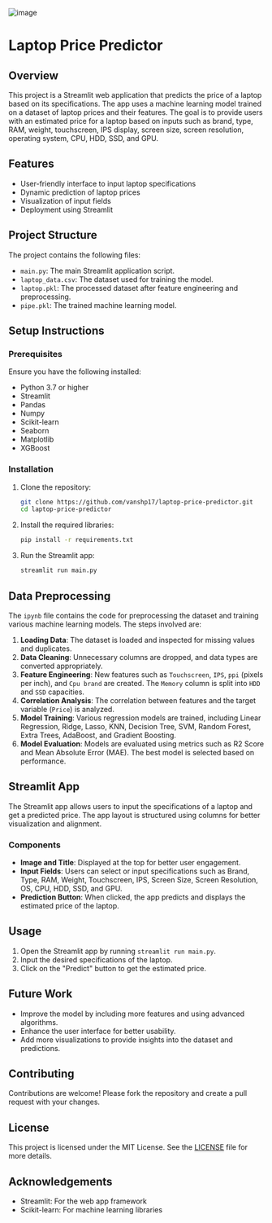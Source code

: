 ![image](https://github.com/user-attachments/assets/884ea448-cdb6-46b8-a113-9ca740f2e87a)

# Laptop Price Predictor

## Overview

This project is a Streamlit web application that predicts the price of a laptop based on its specifications. The app uses a machine learning model trained on a dataset of laptop prices and their features. The goal is to provide users with an estimated price for a laptop based on inputs such as brand, type, RAM, weight, touchscreen, IPS display, screen size, screen resolution, operating system, CPU, HDD, SSD, and GPU.

## Features

- User-friendly interface to input laptop specifications
- Dynamic prediction of laptop prices
- Visualization of input fields
- Deployment using Streamlit

## Project Structure

The project contains the following files:

- `main.py`: The main Streamlit application script.
- `laptop_data.csv`: The dataset used for training the model.
- `laptop.pkl`: The processed dataset after feature engineering and preprocessing.
- `pipe.pkl`: The trained machine learning model.

## Setup Instructions

### Prerequisites

Ensure you have the following installed:

- Python 3.7 or higher
- Streamlit
- Pandas
- Numpy
- Scikit-learn
- Seaborn
- Matplotlib
- XGBoost

### Installation

1. Clone the repository:

    ```bash
    git clone https://github.com/vanshp17/laptop-price-predictor.git
    cd laptop-price-predictor
    ```

2. Install the required libraries:

    ```bash
    pip install -r requirements.txt
    ```

3. Run the Streamlit app:

    ```bash
    streamlit run main.py
    ```

## Data Preprocessing

The `ipynb` file contains the code for preprocessing the dataset and training various machine learning models. The steps involved are:

1. **Loading Data**: The dataset is loaded and inspected for missing values and duplicates.
2. **Data Cleaning**: Unnecessary columns are dropped, and data types are converted appropriately.
3. **Feature Engineering**: New features such as `Touchscreen`, `IPS`, `ppi` (pixels per inch), and `Cpu brand` are created. The `Memory` column is split into `HDD` and `SSD` capacities.
4. **Correlation Analysis**: The correlation between features and the target variable (`Price`) is analyzed.
5. **Model Training**: Various regression models are trained, including Linear Regression, Ridge, Lasso, KNN, Decision Tree, SVM, Random Forest, Extra Trees, AdaBoost, and Gradient Boosting.
6. **Model Evaluation**: Models are evaluated using metrics such as R2 Score and Mean Absolute Error (MAE). The best model is selected based on performance.

## Streamlit App

The Streamlit app allows users to input the specifications of a laptop and get a predicted price. The app layout is structured using columns for better visualization and alignment.

### Components

- **Image and Title**: Displayed at the top for better user engagement.
- **Input Fields**: Users can select or input specifications such as Brand, Type, RAM, Weight, Touchscreen, IPS, Screen Size, Screen Resolution, OS, CPU, HDD, SSD, and GPU.
- **Prediction Button**: When clicked, the app predicts and displays the estimated price of the laptop.

## Usage

1. Open the Streamlit app by running `streamlit run main.py`.
2. Input the desired specifications of the laptop.
3. Click on the "Predict" button to get the estimated price.

## Future Work

- Improve the model by including more features and using advanced algorithms.
- Enhance the user interface for better usability.
- Add more visualizations to provide insights into the dataset and predictions.

## Contributing

Contributions are welcome! Please fork the repository and create a pull request with your changes.

## License

This project is licensed under the MIT License. See the [LICENSE](LICENSE) file for more details.

## Acknowledgements

- Streamlit: For the web app framework
- Scikit-learn: For machine learning libraries
